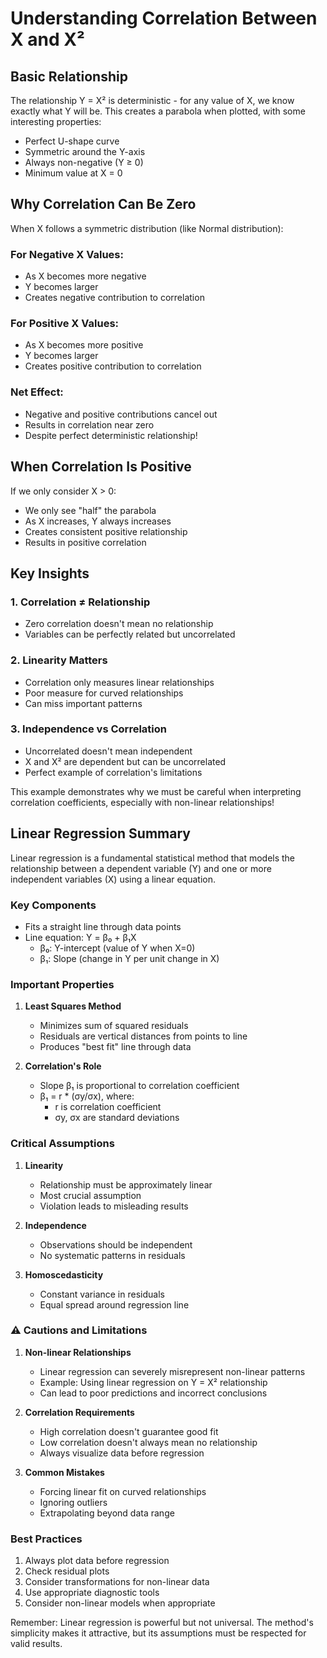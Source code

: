 # Understanding Correlation Between X and X²

## Basic Relationship
The relationship Y = X² is deterministic - for any value of X, we know exactly what Y will be. This creates a parabola when plotted, with some interesting properties:

- Perfect U-shape curve
- Symmetric around the Y-axis
- Always non-negative (Y ≥ 0)
- Minimum value at X = 0

## Why Correlation Can Be Zero
When X follows a symmetric distribution (like Normal distribution):

### For Negative X Values:
- As X becomes more negative
- Y becomes larger
- Creates negative contribution to correlation

### For Positive X Values:
- As X becomes more positive
- Y becomes larger
- Creates positive contribution to correlation

### Net Effect:
- Negative and positive contributions cancel out
- Results in correlation near zero
- Despite perfect deterministic relationship!

## When Correlation Is Positive
If we only consider X > 0:
- We only see "half" the parabola
- As X increases, Y always increases
- Creates consistent positive relationship
- Results in positive correlation

## Key Insights

### 1. Correlation ≠ Relationship
- Zero correlation doesn't mean no relationship
- Variables can be perfectly related but uncorrelated

### 2. Linearity Matters
- Correlation only measures linear relationships
- Poor measure for curved relationships
- Can miss important patterns

### 3. Independence vs Correlation
- Uncorrelated doesn't mean independent
- X and X² are dependent but can be uncorrelated
- Perfect example of correlation's limitations

This example demonstrates why we must be careful when interpreting correlation coefficients, especially with non-linear relationships!

## Linear Regression Summary

Linear regression is a fundamental statistical method that models the relationship between a dependent variable (Y) and one or more independent variables (X) using a linear equation.

### Key Components
- Fits a straight line through data points
- Line equation: Y = β₀ + β₁X
  - β₀: Y-intercept (value of Y when X=0)
  - β₁: Slope (change in Y per unit change in X)

### Important Properties
1. **Least Squares Method**
   - Minimizes sum of squared residuals
   - Residuals are vertical distances from points to line
   - Produces "best fit" line through data

2. **Correlation's Role**
   - Slope β₁ is proportional to correlation coefficient
   - β₁ = r * (σy/σx), where:
     - r is correlation coefficient
     - σy, σx are standard deviations

### Critical Assumptions
1. **Linearity**
   - Relationship must be approximately linear
   - Most crucial assumption
   - Violation leads to misleading results

2. **Independence**
   - Observations should be independent
   - No systematic patterns in residuals

3. **Homoscedasticity**
   - Constant variance in residuals
   - Equal spread around regression line

### ⚠️ Cautions and Limitations

1. **Non-linear Relationships**
   - Linear regression can severely misrepresent non-linear patterns
   - Example: Using linear regression on Y = X² relationship
   - Can lead to poor predictions and incorrect conclusions

2. **Correlation Requirements**
   - High correlation doesn't guarantee good fit
   - Low correlation doesn't always mean no relationship
   - Always visualize data before regression

3. **Common Mistakes**
   - Forcing linear fit on curved relationships
   - Ignoring outliers
   - Extrapolating beyond data range

### Best Practices
1. Always plot data before regression
2. Check residual plots
3. Consider transformations for non-linear data
4. Use appropriate diagnostic tools
5. Consider non-linear models when appropriate

Remember: Linear regression is powerful but not universal. The method's simplicity makes it attractive, but its assumptions must be respected for valid results.
